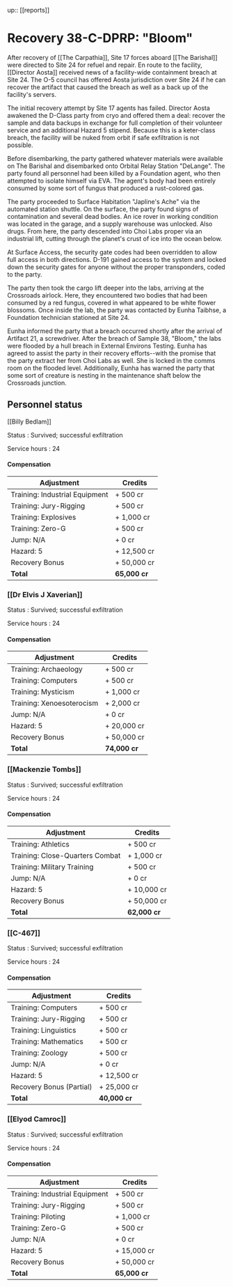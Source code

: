 ---
---
up:: [[reports]]

# Recovery 38-C-DPRP: "Bloom"

After recovery of [[The Carpathia]], Site 17 forces aboard [[The Barishal]] were directed to Site 24 for refuel and repair. En route to the facility, [[Director Aosta]] received news of a facility-wide containment breach at Site 24. The O-5 council has offered Aosta jurisdiction over Site 24 if he can recover the artifact that caused the breach as well as a back up of the facility's servers.

The initial recovery attempt by Site 17 agents has failed. Director Aosta awakened the D-Class party from cryo and offered them a deal: recover the sample and data backups in exchange for full completion of their volunteer service and an additional Hazard 5 stipend. Because this is a keter-class breach, the facility will be nuked from orbit if safe exfiltration is not possible.

Before disembarking, the party gathered whatever materials were available on The Barishal and disembarked onto Orbital Relay Station "DeLange". The party found all personnel had been killed by a Foundation agent, who then attempted to isolate himself via EVA. The agent's body had been entirely consumed by some sort of fungus that produced a rust-colored gas.

The party proceeded to Surface Habitation "Japline's Ache" via the automated station shuttle. On the surface, the party found signs of contamination and several dead bodies. An ice rover in working condition was located in the garage, and a supply warehouse was unlocked. Also drugs. From here, the party descended into Choi Labs proper via an industrial lift, cutting through the planet's crust of ice into the ocean below.

At Surface Access, the security gate codes had been overridden to allow full access in both directions. D-191 gained access to the system and locked down the security gates for anyone without the proper transponders, coded to the party. 

The party then took the cargo lift deeper into the labs, arriving at the Crossroads airlock. Here, they encountered two bodies that had been consumed by a red fungus, covered in what appeared to be white flower blossoms. Once inside the lab, the party was contacted by Eunha Taibhse, a Foundation technician stationed at Site 24.

Eunha informed the party that a breach occurred shortly after the arrival of Artifact 21, a screwdriver. After the breach of Sample 38, "Bloom," the labs were flooded by a hull breach in External Environs Testing. Eunha has agreed to assist the party in their recovery efforts--with the promise that the party extract her from Choi Labs as well. She is locked in the comms room on the flooded level. Additionally, Eunha has warned the party that some sort of creature is nesting in the maintenance shaft below the Crossroads junction. 

## Personnel status

[[Billy Bedlam]]

Status
: Survived; successful exfiltration

Service hours
: 24

#### Compensation

| Adjustment                     | Credits       |
| ------------------------------ | ------------- |
| Training: Industrial Equipment | + 500 cr      |
| Training: Jury-Rigging         | + 500 cr      |
| Training: Explosives           | + 1,000 cr    |
| Training: Zero-G               | + 500 cr      |
| Jump: N/A                      | + 0 cr        |
| Hazard: 5                      | + 12,500 cr   |
| Recovery Bonus                 | + 50,000 cr              |
| **Total**                      | **65,000 cr** |


### [[Dr Elvis J Xaverian]]

Status
: Survived; successful exfiltration

Service hours
: 24

#### Compensation

| Adjustment                | Credits       |
| ------------------------- | ------------- |
| Training: Archaeology     | + 500 cr      |
| Training: Computers       | + 500 cr      |
| Training: Mysticism       | + 1,000 cr    |
| Training: Xenoesoterocism | + 2,000 cr    |
| Jump: N/A                 | + 0 cr        |
| Hazard: 5                 | + 20,000 cr    |
| Recovery Bonus            | + 50,000 cr              |
| **Total**                 | **74,000 cr** |

### [[Mackenzie Tombs]]

Status
: Survived; successful exfiltration

Service hours
: 24

#### Compensation

| Adjustment                      | Credits      |
| ------------------------------- | ------------ |
| Training: Athletics             | + 500 cr     |
| Training: Close-Quarters Combat | + 1,000 cr   |
| Training: Military Training     | + 500 cr     |
| Jump: N/A                       | + 0 cr       |
| Hazard: 5                       | + 10,000 cr  |
| Recovery Bonus                  | + 50,000 cr             |
| **Total**                       | **62,000 cr** |

### [[C-467]]

Status
: Survived; successful exfiltration

Service hours
: 24

#### Compensation

| Adjustment               | Credits       |
| ------------------------ | ------------- |
| Training: Computers      | + 500 cr      |
| Training: Jury-Rigging   | + 500 cr      |
| Training: Linguistics    | + 500 cr      |
| Training: Mathematics    | + 500 cr      |
| Training: Zoology        | + 500 cr      |
| Jump: N/A                | + 0 cr        |
| Hazard: 5                | + 12,500 cr   |
| Recovery Bonus (Partial) | + 25,000 cr              |
| **Total**                | **40,000 cr** |

### [[Elyod Camroc]]

Status
: Survived; successful exfiltration

Service hours
: 24

#### Compensation

| Adjustment                     | Credits      |
| ------------------------------ | ------------ |
| Training: Industrial Equipment | + 500 cr     |
| Training: Jury-Rigging         | + 500 cr     |
| Training: Piloting             | + 1,000 cr   |
| Training: Zero-G               | + 500 cr     |
| Jump: N/A                      | + 0 cr       |
| Hazard: 5                      | + 15,000 cr  |
| Recovery Bonus                 | + 50,000 cr             |
| **Total**                      | **65,000 cr** |




